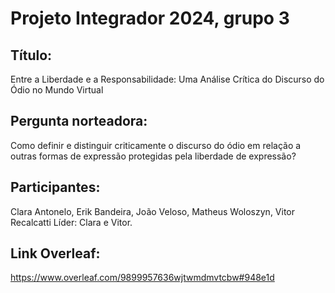 # Projeto Integrador 2024, grupo 3
## Título: 
Entre a Liberdade e a Responsabilidade: Uma Análise Crítica do Discurso do Ódio no Mundo Virtual

## Pergunta norteadora:
Como definir e distinguir criticamente o discurso do ódio em relação a outras formas de expressão protegidas pela liberdade de expressão?

## Participantes:
Clara Antonelo, Erik Bandeira, João Veloso, Matheus Woloszyn, Vitor Recalcatti
Líder: Clara e Vitor.

## Link Overleaf:
https://www.overleaf.com/9899957636wjtwmdmvtcbw#948e1d
